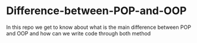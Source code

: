 # Difference-between-POP-and-OOP
In this repo we get to know about what is the main difference between POP and OOP and how can we write code through both method 
